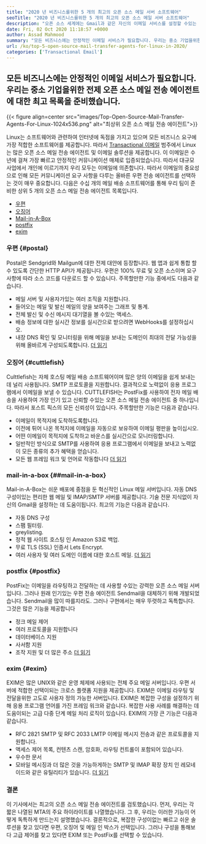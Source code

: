 ```yaml
---
title: "2020 년 비즈니스를위한 5 개의 최고의 오픈 소스 메일 서버 소프트웨어" 
seoTitle: "2020 년 비즈니스를위한 5 개의 최고의 오픈 소스 메일 서버 소프트웨어" 
description: "오픈 소스 세계에는 Gmail과 같은 자신의 이메일 서비스를 설정할 수있는 많은 인기있는 우편 전송 에이전트가 있습니다. 상위 5 개 메일 서버를 선정했습니다." 
date: Fri, 02 Oct 2020 11:18:57 +0000
author: Assad Mahmood
summary: "모든 비즈니스에는 안정적인 이메일 서비스가 필요합니다. 우리는 중소 기업을위한 전제 오픈 소스 메일 전송 에이전트에 대한 최고 목록을 준비했습니다." 
url: /ko/top-5-open-source-mail-transfer-agents-for-linux-in-2020/
categories: ['Transactional Email']
---
```


## 모든 비즈니스에는 안정적인 이메일 서비스가 필요합니다. 우리는 중소 기업을위한 전제 오픈 소스 메일 전송 에이전트에 대한 최고 목록을 준비했습니다.

{{< figure align=center src="images/Top-Open-Source-Mail-Transfer-Agents-For-Linux-1024x536.png" alt="최상위 오픈 소스 메일 전송 에이전트">}}

Linux는 소프트웨어와 관련하여 인터넷에 독점을 가지고 있으며 모든 비즈니스 요구에 가장 적합한 소프트웨어를 제공합니다. 따라서 [Transactional 이메일][1] 범주에서 Linux는 많은 오픈 소스 메일 전송 에이전트 및 이메일 솔루션을 제공합니다.
이 이메일은 수년에 걸쳐 가장 빠르고 안정적인 커뮤니케이션 매체로 입증되었습니다. 따라서 대규모 사업에서 개인에 이르기까지 우리 모두는 이메일에 의존합니다. 따라서 이메일의 중요성으로 인해 모든 커뮤니케이션 요구 사항을 다루는 올바른 우편 전송 에이전트를 선택하는 것이 매우 중요합니다.
다음은 수십 개의 메일 배송 소프트웨어를 통해 우리 팀이 준비한 상위 5 개의 오픈 소스 메일 전송 에이전트 목록입니다.
  * [우편][2]
  * [오징어][3]
  * [Mail-in-A-Box][4]
  * [postfix][5]
  * [exim][6]

### **우편** {#postal}
Postal은 Sendgrid와 Mailgun에 대한 전제 대안에 등장합니다. 웹 앱과 쉽게 통합 할 수 있도록 간단한 HTTP API가 제공됩니다. 우편은 100% 무료 및 오픈 소스이며 요구 사항에 따라 소스 코드를 다운로드 할 수 있습니다.
주목할만한 기능 중에서도 다음과 같습니다.
  * 메일 서버 및 사용자가있는 여러 조직을 지원합니다.
  * 들어오는 메일 및 발신 메일의 양을 보여주는 그래프 및 통계.
  * 전체 발신 및 수신 메시지 대기열을 볼 수있는 액세스.
  * 배송 정보에 대한 실시간 정보를 실시간으로 받으려면 WebHooks를 설정하십시오.
  * 내장 DNS 확인 및 모니터링을 위해 메일을 보내는 도메인이 최대의 전달 가능성을 위해 올바르게 구성되도록합니다.
    [더 읽기][7]

### **오징어** {#cuttlefish}
Culttlefish는 자체 호스팅 메일 배송 소프트웨어이며 많은 양의 이메일을 쉽게 보내는 데 널리 사용됩니다. SMTP 프로토콜을 지원합니다. 결과적으로 노력없이 응용 프로그램에서 이메일을 보낼 수 있습니다. CUTTLEFISH는 PostFix를 사용하여 전자 메일 배송을 사용하여 가장 인기 있고 신뢰할 수있는 오픈 소스 메일 전송 에이전트 중 하나입니다. 따라서 포스트 픽스의 모든 신뢰성이 있습니다.
주목할만한 기능은 다음과 같습니다.
  * 이메일이 목적지에 도착하도록합니다.
  * 이전에 튀어 나온 목적지에 이메일을 자동으로 보유하여 이메일 평판을 높이십시오.
  * 어떤 이메일이 목적지에 도착하고 바운스를 실시간으로 모니터링합니다.
  * 일반적인 방식으로 SMTP를 사용하여 응용 프로그램에서 이메일을 보내고 노력없이 모든 종류의 추가 혜택을 얻습니다.
  * 모든 웹 프레임 워크 및 언어로 작동합니다
    [더 읽기][8]

### **mail-in-a-box** {##mail-in-a-box}
Mail-in-A-Box는 쉬운 배포에 중점을 둔 혁신적인 Linux 메일 서버입니다. 자동 DNS 구성이있는 편리한 웹 메일 및 IMAP/SMTP 서버를 제공합니다. 기술 전문 지식없이 자신의 Gmail을 설정하는 데 도움이됩니다. 최고의 기능은 다음과 같습니다.
  * 자동 DNS 구성
  * 스팸 필터링.
  * greylisting.
  * 정적 웹 사이트 호스팅 인 Amazon S3로 백업.
  * 무료 TLS (SSL) 인증서 Lets Encrypt.
  * 여러 사용자 및 여러 도메인 이름에 대한 호스트 메일.
    [더 읽기][9]

### **postfix** {#postfix}
PostFix는 이메일을 라우팅하고 전달하는 데 사용할 수있는 강력한 오픈 소스 메일 서버입니다. 그러나 원래 인기있는 우편 전송 에이전트 Sendmail을 대체하기 위해 개발되었습니다. Sendmail을 많이 따를지라도. 그러나 구현에서는 매우 뚜렷하고 독특합니다. 그것은 많은 기능을 제공합니다
  * 정크 메일 제어
  * 여러 프로토콜을 지원합니다
  * 데이터베이스 지원
  * 사서함 지원
  * 조작 지원 및 더 많은 주소
    [더 읽기][10]

### **exim** {#exim}
EXIM은 많은 UNIX와 같은 운영 체제에 사용되는 전체 주요 메일 서버입니다. 우편 서버에 적합한 선택이되는 크로스 플랫폼 지원을 제공합니다. EXIM은 이메일 라우팅 및 전달을위한 고도로 사용자 정의 가능한 서버입니다. EXIM은 복잡한 구성을 설정하기 위해 응용 프로그램 언어를 가진 프레임 워크와 같습니다. 복잡한 사용 사례를 해결하는 데 도움이되는 고급 다중 단계 메일 처리 로직이 있습니다. EXIM의 가장 큰 기능은 다음과 같습니다.
  * RFC 2821 SMTP 및 RFC 2033 LMTP 이메일 메시지 전송과 같은 프로토콜을 지원합니다.
  * 액세스 제어 목록, 컨텐츠 스캔, 암호화, 라우팅 컨트롤이 포함되어 있습니다.
  * 우수한 문서
  * 모바일 메시징과 더 많은 것을 가능하게하는 SMTP 및 IMAP 확장 장치 인 레모네이드와 같은 유틸리티가 있습니다.
    [더 읽기][11]

### 결론
이 기사에서는 최고의 오픈 소스 메일 전송 에이전트를 검토했습니다. 먼저, 우리는 각 짧은 나열된 MTA의 주요 하이라이트를 나열했습니다. 그 후, 우리는 이러한 기능이 어떻게 독특하게 만드는지 설명했습니다. 결론적으로, 복잡한 구성이없는 빠르고 쉬운 솔루션을 찾고 있다면 우편, 오징어 및 메일 인 박스가 선택입니다. 그러나 구성을 통해보다 고급 제어를 찾고 있다면 EXIM 또는 PostFix를 선택할 수 있습니다.

  
[1]: https://products.containerize.com/transactional-email
[2]: #postal
[3]: #cuttlefish
[4]: #mail-in-a-box
[5]: #postfix
[6]: #exim
[7]: https://products.containerize.com/transactional-email/postal
[8]: https://products.containerize.com/transactional-email/cuttlefish
[9]: https://products.containerize.com/transactional-email/mail-in-a-box
[10]: https://products.containerize.com/transactional-email/postfix
[11]: https://products.containerize.com/transactional-email/exim
